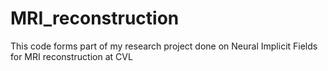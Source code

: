 # MRI_reconstruction
This code forms part of my research project done on Neural Implicit Fields for MRI reconstruction at CVL
